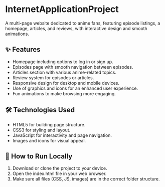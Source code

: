 # InternetApplicationProject
A multi-page website dedicated to anime fans, featuring episode listings, a homepage, articles, and reviews, with interactive design and smooth animations.

## ✨ Features
- Homepage including options to log in or sign up.
- Episodes page with smooth navigation between episodes.
- Articles section with various anime-related topics.
- Review system for episodes or articles.
- Responsive design for desktop and mobile devices.
- Use of graphics and icons for an enhanced user experience.
- Fun animations to make browsing more engaging.

## 🛠️ Technologies Used
- HTML5 for building page structure.
- CSS3 for styling and layout.
- JavaScript for interactivity and page navigation.
- Images and icons for visual appeal.

## 🚀 How to Run Locally
1. Download or clone the project to your device.
2. Open the index.html file in your web browser.
3. Make sure all files (CSS, JS, images) are in the correct folder structure.
